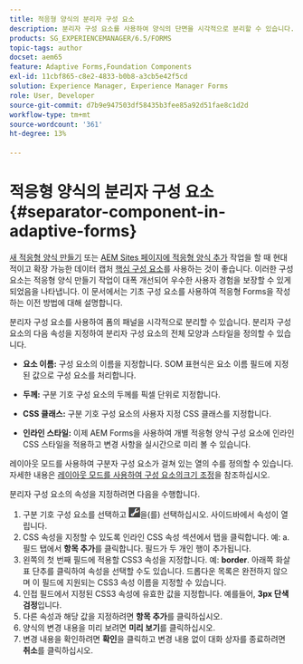 ```yaml
---
title: 적응형 양식의 분리자 구성 요소
description: 분리자 구성 요소를 사용하여 양식의 단면을 시각적으로 분리할 수 있습니다.
products: SG_EXPERIENCEMANAGER/6.5/FORMS
topic-tags: author
docset: aem65
feature: Adaptive Forms,Foundation Components
exl-id: 11cbf865-c8e2-4833-b0b8-a3cb5e42f5cd
solution: Experience Manager, Experience Manager Forms
role: User, Developer
source-git-commit: d7b9e947503df58435b3fee85a92d51fae8c1d2d
workflow-type: tm+mt
source-wordcount: '361'
ht-degree: 13%

---
```


# 적응형 양식의 분리자 구성 요소{#separator-component-in-adaptive-forms}

<span class="preview"> [새 적응형 양식 만들기](/help/forms/using/create-an-adaptive-form-core-components.md) 또는 [AEM Sites 페이지에 적응형 양식 추가](/help/forms/using/create-or-add-an-adaptive-form-to-aem-sites-page.md) 작업을 할 때 현대적이고 확장 가능한 데이터 캡처 [핵심 구성 요소](https://experienceleague.adobe.com/docs/experience-manager-core-components/using/adaptive-forms/introduction.html)를 사용하는 것이 좋습니다. 이러한 구성 요소는 적응형 양식 만들기 작업이 대폭 개선되어 우수한 사용자 경험을 보장할 수 있게 되었음을 나타냅니다. 이 문서에서는 기초 구성 요소를 사용하여 적응형 Forms을 작성하는 이전 방법에 대해 설명합니다. </span>

분리자 구성 요소를 사용하여 폼의 패널을 시각적으로 분리할 수 있습니다. 분리자 구성 요소의 다음 속성을 지정하여 분리자 구성 요소의 전체 모양과 스타일을 정의할 수 있습니다.

* **요소 이름:** 구성 요소의 이름을 지정합니다. SOM 표현식은 요소 이름 필드에 지정된 값으로 구성 요소를 처리합니다.
* **두께:** 구분 기호 구성 요소의 두께를 픽셀 단위로 지정합니다.

* **CSS 클래스:** 구분 기호 구성 요소의 사용자 지정 CSS 클래스를 지정합니다.

* **인라인 스타일:** 이제 AEM Forms을 사용하여 개별 적응형 양식 구성 요소에 인라인 CSS 스타일을 적용하고 변경 사항을 실시간으로 미리 볼 수 있습니다.

레이아웃 모드를 사용하여 구분자 구성 요소가 걸쳐 있는 열의 수를 정의할 수 있습니다. 자세한 내용은 [레이아웃 모드를 사용하여 구성 요소의크기 조정](../../forms/using/resize-using-layout-mode.md)을 참조하십시오.

분리자 구성 요소의 속성을 지정하려면 다음을 수행합니다.

1. 구분 기호 구성 요소를 선택하고 ![cmppr](assets/cmppr.png)을(를) 선택하십시오. 사이드바에서 속성이 열립니다.
1. CSS 속성을 지정할 수 있도록 인라인 CSS 속성 섹션에서 탭을 클릭합니다. 예: a. 필드 탭에서 **항목 추가**&#x200B;를 클릭합니다. 필드가 두 개인 행이 추가됩니다.
1. 왼쪽의 첫 번째 필드에 적용할 CSS3 속성을 지정합니다. 예: **border**. 아래쪽 화살표 단추를 클릭하여 속성을 선택할 수도 있습니다. 드롭다운 목록은 완전하지 않으며 이 필드에 지원되는 CSS3 속성 이름을 지정할 수 있습니다.
1. 인접 필드에서 지정된 CSS3 속성에 유효한 값을 지정합니다. 예를들어, **3px 단색 검정**&#x200B;입니다.
1. 다른 속성과 해당 값을 지정하려면 **항목 추가**&#x200B;를 클릭하십시오.
1. 양식의 변경 내용을 미리 보려면 **미리 보기**&#x200B;를 클릭하십시오.
1. 변경 내용을 확인하려면 **확인**&#x200B;을 클릭하고 변경 내용 없이 대화 상자를 종료하려면 **취소**&#x200B;를 클릭하십시오.
